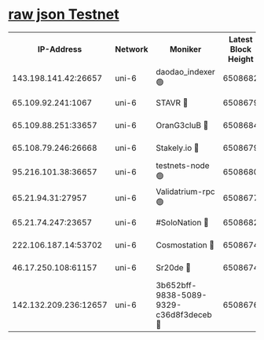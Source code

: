 [raw json Testnet](https://rpc-check.junot.stavr.tech/junot/rpc-junot-result.json)
=


<table><tr><th>IP-Address</th><th>Network</th><th>Moniker</th><th>Latest Block Height</th><th>Earliest Block Height</th><th>Catching Up</th><th>Tx Index</th><th>Voting Power</th><th>Scan Time</th></tr><tr><td>143.198.141.42:26657</td><td>uni-6</td><td>daodao_indexer 🟢</td><td>6508682</td><td>1</td><td>False</td><td>off</td><td>0</td><td>2023-12-28T19:16:56.127040469UTC</td></tr><tr><td>65.109.92.241:1067</td><td>uni-6</td><td>STAVR 🔴</td><td>6508679</td><td>1138541</td><td>False</td><td>on</td><td>6042</td><td>2023-12-28T19:16:45.964797370UTC</td></tr><tr><td>65.109.88.251:33657</td><td>uni-6</td><td>OranG3cluB 🔴</td><td>6508684</td><td>1138541</td><td>False</td><td>on</td><td>11</td><td>2023-12-28T19:17:00.618996681UTC</td></tr><tr><td>65.108.79.246:26668</td><td>uni-6</td><td>Stakely.io 🔴</td><td>6508679</td><td>1570872</td><td>False</td><td>on</td><td>1358933</td><td>2023-12-28T19:16:46.336223188UTC</td></tr><tr><td>95.216.101.38:36657</td><td>uni-6</td><td>testnets-node 🟢</td><td>6508680</td><td>1615130</td><td>False</td><td>on</td><td>0</td><td>2023-12-28T19:16:48.805762427UTC</td></tr><tr><td>65.21.94.31:27957</td><td>uni-6</td><td>Validatrium-rpc 🟢</td><td>6508677</td><td>2943363</td><td>False</td><td>on</td><td>0</td><td>2023-12-28T19:16:41.381940899UTC</td></tr><tr><td>65.21.74.247:23657</td><td>uni-6</td><td>#SoloNation 🔴</td><td>6508682</td><td>5208001</td><td>False</td><td>on</td><td>112</td><td>2023-12-28T19:16:55.236160429UTC</td></tr><tr><td>222.106.187.14:53702</td><td>uni-6</td><td>Cosmostation 🔴</td><td>6508674</td><td>5344501</td><td>False</td><td>on</td><td>110003</td><td>2023-12-28T19:16:38.931225072UTC</td></tr><tr><td>46.17.250.108:61157</td><td>uni-6</td><td>Sr20de 🔴</td><td>6508674</td><td>6419777</td><td>False</td><td>on</td><td>28</td><td>2023-12-28T19:16:33.180469392UTC</td></tr><tr><td>142.132.209.236:12657</td><td>uni-6</td><td>3b652bff-9838-5089-9329-c36d8f3deceb 🔴</td><td>6508676</td><td>6501280</td><td>False</td><td>on</td><td>157563</td><td>2023-12-28T19:16:37.550712885UTC</td></tr></table>